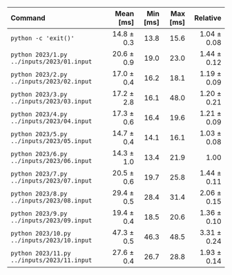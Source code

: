 | Command | Mean [ms] | Min [ms] | Max [ms] | Relative |
|:---|---:|---:|---:|---:|
| `python -c 'exit()'` | 14.8 ± 0.3 | 13.8 | 15.6 | 1.04 ± 0.08 |
| `python 2023/1.py ../inputs/2023/01.input` | 20.6 ± 0.9 | 19.0 | 23.0 | 1.44 ± 0.12 |
| `python 2023/2.py ../inputs/2023/02.input` | 17.0 ± 0.4 | 16.2 | 18.1 | 1.19 ± 0.09 |
| `python 2023/3.py ../inputs/2023/03.input` | 17.2 ± 2.8 | 16.1 | 48.0 | 1.20 ± 0.21 |
| `python 2023/4.py ../inputs/2023/04.input` | 17.3 ± 0.6 | 16.4 | 19.6 | 1.21 ± 0.09 |
| `python 2023/5.py ../inputs/2023/05.input` | 14.7 ± 0.4 | 14.1 | 16.1 | 1.03 ± 0.08 |
| `python 2023/6.py ../inputs/2023/06.input` | 14.3 ± 1.0 | 13.4 | 21.9 | 1.00 |
| `python 2023/7.py ../inputs/2023/07.input` | 20.5 ± 0.6 | 19.7 | 25.8 | 1.44 ± 0.11 |
| `python 2023/8.py ../inputs/2023/08.input` | 29.4 ± 0.5 | 28.4 | 31.4 | 2.06 ± 0.15 |
| `python 2023/9.py ../inputs/2023/09.input` | 19.4 ± 0.4 | 18.5 | 20.6 | 1.36 ± 0.10 |
| `python 2023/10.py ../inputs/2023/10.input` | 47.3 ± 0.5 | 46.3 | 48.5 | 3.31 ± 0.24 |
| `python 2023/11.py ../inputs/2023/11.input` | 27.6 ± 0.4 | 26.7 | 28.8 | 1.93 ± 0.14 |

